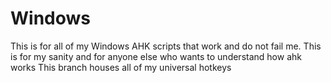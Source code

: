 # Windows
This is for all of my Windows AHK scripts that work and do not fail me.
This is for my sanity and for anyone else who wants to understand how ahk works
This branch houses all of my universal hotkeys
